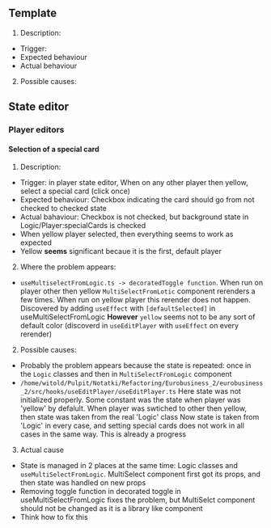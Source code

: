 ## Template
1. Description:
* Trigger:
* Expected behaviour
* Actual behaviour
2. Possible causes:

## State editor
### Player editors
#### Selection of a special card
1. Description:
* Trigger: in player state editor, When on any other player then yellow, select a special card (click once)
* Expected behaviour: Checkbox indicating the card should go from not checked to checked state
* Actual bahaviour: Checkbox is not checked, but background state in Logic/Player:specialCards is checked
* When yellow player selected, then everything seems to work as expected
* Yellow **seems** significant becaue it is the first, default player

2. Where the problem appears:
* `useMultiselectFromLogic.ts -> decoratedToggle function`. When run on player other then yellow `MultiSelectFromLotic` component rerenders a few times. When run on yellow player this rerender does not happen. Discovered by adding `useEffect` with `[defaultSelected]` in useMultiSelectFromLogic
**However** `yellow` seems not to be any sort of default color (discoverd in `useEditPlayer` with `useEffect` on every rerender)

2. Possible causes:
* Probably the problem appears because the state is repeated: once in the `Logic` classes and then in `MultiSelectFromLogic` component
* `/home/witold/Pulpit/Notatki/Refactoring/Eurobusiness_2/eurobusiness_2/src/hooks/useEditPlayer/useEditPlayer.ts` Here state was not initialized properly.
Some constant was the state when player was 'yellow' by defalult. When player was swtiched to other then yellow, then state was taken from the real 'Logic' class
Now state is taken from 'Logic' in every case, and setting special cards does not work in all cases in the same way. This is already a progress

3. Actual cause
* State is managed in 2 places at the same time: Logic classes and `useMultiSelectFromLogic`. MultiSelect component first got its props, and then state was handled on new props
* Removing toggle function in decorated toggle in useMultiSelectFromLogic fixes the problem, but
MultiSelct component should not be changed as it is a library like component
* Think how to fix this


